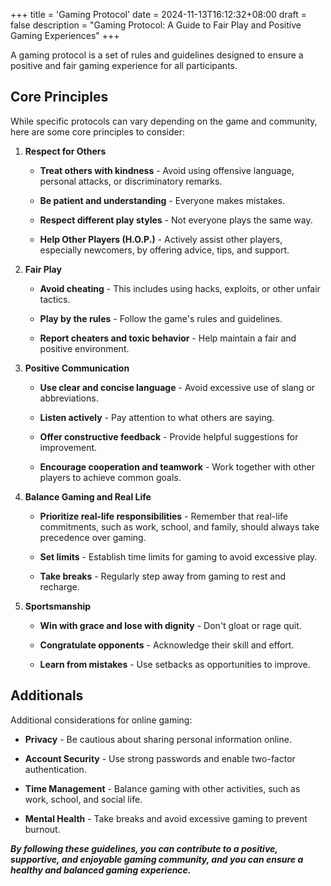 +++
title = 'Gaming Protocol'
date = 2024-11-13T16:12:32+08:00
draft = false
description = "Gaming Protocol: A Guide to Fair Play and Positive Gaming Experiences"
+++

A gaming protocol is a set of rules and guidelines designed to ensure a positive and fair gaming experience for all participants.

## Core Principles

While specific protocols can vary depending on the game and community, here are some core principles to consider:

1. **Respect for Others**

    - **Treat others with kindness** - Avoid using offensive language, personal attacks, or discriminatory remarks.

    - **Be patient and understanding** - Everyone makes mistakes.

    - **Respect different play styles** - Not everyone plays the same way.

    - **Help Other Players (H.O.P.)** - Actively assist other players, especially newcomers, by offering advice, tips, and support.

2. **Fair Play**

    - **Avoid cheating** - This includes using hacks, exploits, or other unfair tactics.

    - **Play by the rules** - Follow the game's rules and guidelines.

    - **Report cheaters and toxic behavior** - Help maintain a fair and positive environment.

3. **Positive Communication**

    - **Use clear and concise language** - Avoid excessive use of slang or abbreviations.

    - **Listen actively** - Pay attention to what others are saying.

    - **Offer constructive feedback** - Provide helpful suggestions for improvement.

    - **Encourage cooperation and teamwork** - Work together with other players to achieve common goals.

4. **Balance Gaming and Real Life**

    - **Prioritize real-life responsibilities** - Remember that real-life commitments, such as work, school, and family, should always take precedence over gaming.

    - **Set limits** - Establish time limits for gaming to avoid excessive play.

    - **Take breaks** - Regularly step away from gaming to rest and recharge.

5. **Sportsmanship**

    - **Win with grace and lose with dignity** - Don't gloat or rage quit.

    - **Congratulate opponents** - Acknowledge their skill and effort.

    - **Learn from mistakes** - Use setbacks as opportunities to improve.


## Additionals

Additional considerations for online gaming:

  - **Privacy** - Be cautious about sharing personal information online.

  - **Account Security** - Use strong passwords and enable two-factor authentication.

  - **Time Management** - Balance gaming with other activities, such as work, school, and social life.

  - **Mental Health** - Take breaks and avoid excessive gaming to prevent burnout.


<!--
Please go ahead and share the additional details you'd like to include in the gaming protocol.

Here are some ideas to consider:

  - Specific game rules: If you have particular rules for a specific game, please provide them.

  - Teamwork and cooperation: If the game involves teamwork, emphasize the importance of communication, coordination, and mutual respect.

  - Toxicity and harassment: Clearly outline the consequences of toxic behavior, such as verbal abuse, threats, or harassment.

  - Fairness and balance: Discuss strategies to ensure fair gameplay, such as balancing character abilities or limiting certain items.

  - Ethical gaming: Encourage players to avoid cheating, exploiting glitches, or using unfair advantages.

Please feel free to provide any other specific requirements or preferences you may have.
-->


***By following these guidelines, you can contribute to a positive, supportive, and enjoyable gaming community, and you can ensure a healthy and balanced gaming experience.***

